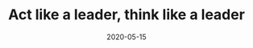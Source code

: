 ---
title: "Act like a leader, think like a leader"
description: ""
featured_image: '/images/power_of_habit.png'
date: "2020-05-15"
---